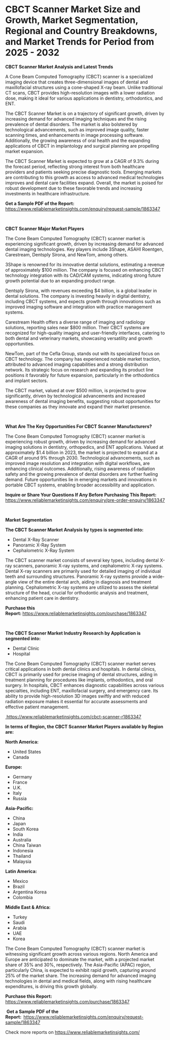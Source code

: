 <p><h1>CBCT Scanner Market Size and Growth, Market Segmentation, Regional and Country Breakdowns, and Market Trends for Period from 2025 -  2032</h1></p><p><strong>CBCT Scanner Market Analysis and Latest Trends</strong></p>
<p><p>A Cone Beam Computed Tomography (CBCT) scanner is a specialized imaging device that creates three-dimensional images of dental and maxillofacial structures using a cone-shaped X-ray beam. Unlike traditional CT scans, CBCT provides high-resolution images with a lower radiation dose, making it ideal for various applications in dentistry, orthodontics, and ENT.</p><p>The CBCT Scanner Market is on a trajectory of significant growth, driven by increasing demand for advanced imaging techniques and the rising prevalence of dental disorders. The market is also bolstered by technological advancements, such as improved image quality, faster scanning times, and enhancements in image processing software. Additionally, the growing awareness of oral health and the expanding applications of CBCT in implantology and surgical planning are propelling market expansion.</p><p>The CBCT Scanner Market is expected to grow at a CAGR of 9.3% during the forecast period, reflecting strong interest from both healthcare providers and patients seeking precise diagnostic tools. Emerging markets are contributing to this growth as access to advanced medical technologies improves and dental care facilities expand. Overall, the market is poised for robust development due to these favorable trends and increasing investments in healthcare infrastructure.</p></p>
<p><strong>Get a Sample PDF of the Report:&nbsp;</strong> <a href="https://www.reliablemarketinsights.com/enquiry/request-sample/1863347?utm_campaign=2002&utm_medium=2&utm_source=Github&utm_content=ia&utm_term=04032025&utm_id=cbct-scanner">https://www.reliablemarketinsights.com/enquiry/request-sample/1863347</a></p>
<p>&nbsp;</p>
<p><strong>CBCT Scanner Major Market Players</strong></p>
<p><p>The Cone Beam Computed Tomography (CBCT) scanner market is experiencing significant growth, driven by increasing demand for advanced dental imaging technologies. Key players include 3Shape, ASAHI Roentgen, Carestream, Dentsply Sirona, and NewTom, among others. </p><p>3Shape is renowned for its innovative dental solutions, estimating a revenue of approximately $100 million. The company is focused on enhancing CBCT technology integration with its CAD/CAM systems, indicating strong future growth potential due to an expanding product range.</p><p>Dentsply Sirona, with revenues exceeding $4 billion, is a global leader in dental solutions. The company is investing heavily in digital dentistry, including CBCT systems, and expects growth through innovations such as improved imaging software and integration with practice management systems.</p><p>Carestream Health offers a diverse range of imaging and radiology solutions, reporting sales near $800 million. Their CBCT systems are recognized for high-quality imaging and user-friendly interfaces, catering to both dental and veterinary markets, showcasing versatility and growth opportunities.</p><p>NewTom, part of the Cefla Group, stands out with its specialized focus on CBCT technology. The company has experienced notable market traction, attributed to advanced imaging capabilities and a strong distribution network. Its strategic focus on research and expanding its product line positions it favorably for future expansion, particularly in the orthodontics and implant sectors.</p><p>The CBCT market, valued at over $500 million, is projected to grow significantly, driven by technological advancements and increased awareness of dental imaging benefits, suggesting robust opportunities for these companies as they innovate and expand their market presence.</p></p>
<p>&nbsp;</p>
<p><strong>What Are The Key Opportunities For CBCT Scanner Manufacturers?</strong></p>
<p><p>The Cone Beam Computed Tomography (CBCT) scanner market is experiencing robust growth, driven by increasing demand for advanced imaging solutions in dentistry, orthopedics, and ENT applications. Valued at approximately $1.4 billion in 2023, the market is projected to expand at a CAGR of around 9% through 2030. Technological advancements, such as improved image resolution and integration with digital workflows, are enhancing clinical outcomes. Additionally, rising awareness of radiation safety and the growing prevalence of dental disorders are further fueling demand. Future opportunities lie in emerging markets and innovations in portable CBCT systems, enabling broader accessibility and application.</p></p>
<p><strong>Inquire or Share Your Questions If Any Before Purchasing This Report:</strong> <a href="https://www.reliablemarketinsights.com/enquiry/pre-order-enquiry/1863347?utm_campaign=2002&utm_medium=2&utm_source=Github&utm_content=ia&utm_term=04032025&utm_id=cbct-scanner">https://www.reliablemarketinsights.com/enquiry/pre-order-enquiry/1863347</a></p>
<p>&nbsp;</p>
<p><strong>Market Segmentation</strong></p>
<p><strong>The CBCT Scanner Market Analysis by types is segmented into:</strong></p>
<p><ul><li>Dental X-Ray Scanner</li><li>Panoramic X-Ray System</li><li>Cephalometric X-Ray System</li></ul></p>
<p><p>The CBCT scanner market consists of several key types, including dental X-ray scanners, panoramic X-ray systems, and cephalometric X-ray systems. Dental X-ray scanners are primarily used for detailed imaging of individual teeth and surrounding structures. Panoramic X-ray systems provide a wide-angle view of the entire dental arch, aiding in diagnosis and treatment planning. Cephalometric X-ray systems are utilized to assess the skeletal structure of the head, crucial for orthodontic analysis and treatment, enhancing patient care in dentistry.</p></p>
<p><strong>Purchase this Report:&nbsp;</strong><a href="https://www.reliablemarketinsights.com/purchase/1863347?utm_campaign=2002&utm_medium=2&utm_source=Github&utm_content=ia&utm_term=04032025&utm_id=cbct-scanner">https://www.reliablemarketinsights.com/purchase/1863347</a></p>
<p>&nbsp;</p>
<p><strong>The CBCT Scanner Market Industry Research by Application is segmented into:</strong></p>
<p><ul><li>Dental Clinic</li><li>Hospital</li></ul></p>
<p><p>The Cone Beam Computed Tomography (CBCT) scanner market serves critical applications in both dental clinics and hospitals. In dental clinics, CBCT is primarily used for precise imaging of dental structures, aiding in treatment planning for procedures like implants, orthodontics, and oral surgery. In hospitals, CBCT enhances diagnostic capabilities across various specialties, including ENT, maxillofacial surgery, and emergency care. Its ability to provide high-resolution 3D images swiftly and with reduced radiation exposure makes it essential for accurate assessments and effective patient management.</p></p>
<p><a href="https://www.reliablemarketinsights.com/cbct-scanner-r1863347?utm_campaign=2002&utm_medium=2&utm_source=Github&utm_content=ia&utm_term=04032025&utm_id=cbct-scanner">&nbsp;https://www.reliablemarketinsights.com/cbct-scanner-r1863347</a></p>
<p><strong>In terms of Region, the CBCT Scanner Market Players available by Region are:</strong></p>
<p>
    <p> <strong> North America: </strong>
        <ul>
            <li>United States</li>
            <li>Canada</li>
        </ul>
        </p> 
    <p> <strong> Europe: </strong>
        <ul>
            <li>Germany</li>
            <li>France</li>
            <li>U.K.</li>
            <li>Italy</li>
            <li>Russia</li>
        </ul>
        </p> 
    <p> <strong> Asia-Pacific: </strong>
        <ul>
            <li>China</li>
            <li>Japan</li>
            <li>South Korea</li>
            <li>India</li>
            <li>Australia</li>
            <li>China Taiwan</li>
            <li>Indonesia</li>
            <li>Thailand</li>
            <li>Malaysia</li>
        </ul>
        </p> 
    <p> <strong> Latin America: </strong>
        <ul>
            <li>Mexico</li>
            <li>Brazil</li>
            <li>Argentina Korea</li>
            <li>Colombia</li>
        </ul>
        </p> 
    <p> <strong> Middle East & Africa: </strong>
        <ul>
            <li>Turkey</li>
            <li>Saudi</li>
            <li>Arabia</li>
            <li>UAE</li>
            <li>Korea</li>
        </ul>
    </p>
    </p>
<p><p>The Cone Beam Computed Tomography (CBCT) scanner market is witnessing significant growth across various regions. North America and Europe are anticipated to dominate the market, with a projected market share of 35% and 30%, respectively. The Asia-Pacific (APAC) region, particularly China, is expected to exhibit rapid growth, capturing around 25% of the market share. The increasing demand for advanced imaging technologies in dental and medical fields, along with rising healthcare expenditures, is driving this growth globally.</p></p>
<p><strong>Purchase this Report: </strong><a href="https://www.reliablemarketinsights.com/purchase/1863347?utm_campaign=2002&utm_medium=2&utm_source=Github&utm_content=ia&utm_term=04032025&utm_id=cbct-scanner">https://www.reliablemarketinsights.com/purchase/1863347</a></p>
<p>&nbsp;<strong>Get a Sample PDF of the Report:&nbsp;&nbsp;</strong><a href="https://www.reliablemarketinsights.com/enquiry/request-sample/1863347?utm_campaign=2002&utm_medium=2&utm_source=Github&utm_content=ia&utm_term=04032025&utm_id=cbct-scanner">https://www.reliablemarketinsights.com/enquiry/request-sample/1863347</a></p>
<p><strong></strong></p>
<p>Check more reports on <a href="https://www.reliablemarketinsights.com/?utm_campaign=2002&utm_medium=2&utm_source=Github&utm_content=ia&utm_term=04032025&utm_id=cbct-scanner">https://www.reliablemarketinsights.com/</a></p>